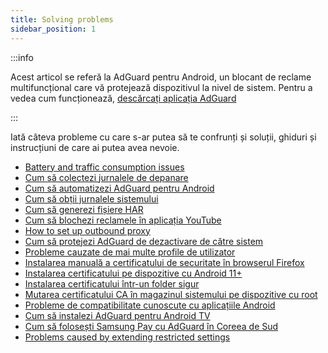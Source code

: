 ```yaml
---
title: Solving problems
sidebar_position: 1
---
```


:::info

Acest articol se referă la AdGuard pentru Android, un blocant de reclame multifuncțional care vă protejează dispozitivul la nivel de sistem. Pentru a vedea cum funcționează, [descărcați aplicația AdGuard](https://agrd.io/download-kb-adblock)

:::

Iată câteva probleme cu care s-ar putea să te confrunți și soluții, ghiduri și instrucțiuni de care ai putea avea nevoie.

- [Battery and traffic consumption issues](/adguard-for-android/solving-problems/battery.md)
- [Cum să colectezi jurnalele de depanare](/adguard-for-android/solving-problems/log.md)
- [Cum să automatizezi AdGuard pentru Android](/adguard-for-android/solving-problems/tasker.md)
- [Cum să obții jurnalele sistemului](/adguard-for-android/solving-problems/logcat.md)
- [Cum să generezi fișiere HAR](/adguard-for-android/solving-problems/har.md)
- [Cum să blochezi reclamele în aplicația YouTube](adguard-for-android/solving-problems/youtube-ads.md)
- [How to set up outbound proxy](/adguard-for-android/solving-problems/outbound-proxy.md)
- [Cum să protejezi AdGuard de dezactivare de către sistem](/adguard-for-android/solving-problems/background-work.md)
- [Probleme cauzate de mai multe profile de utilizator](/adguard-for-android/solving-problems/multiple-user-profiles.md)
- [Instalarea manuală a certificatului de securitate în browserul Firefox](/adguard-for-android/solving-problems/firefox-certificates.md)
- [Instalarea certificatului pe dispozitive cu Android 11+](/adguard-for-android/solving-problems/manual-certificate.md)
- [Instalarea certificatului într-un folder sigur](/adguard-for-android/solving-problems/secure-folder.md)
- [Mutarea certificatului CA în magazinul sistemului pe dispozitive cu root](/adguard-for-android/solving-problems/https-certificate-for-rooted.md)
- [Probleme de compatibilitate cunoscute cu aplicațiile Android](/adguard-for-android/solving-problems/compatibility-issues.md)
- [Cum să instalezi AdGuard pentru Android TV](/adguard-for-android/solving-problems/adguard-for-android-tv.md)
- [Cum să folosești Samsung Pay cu AdGuard în Coreea de Sud](/adguard-for-android/solving-problems/samsungpay-with-adguard-in-south-korea.md)
- [Problems caused by extending restricted settings](/adguard-for-android/solving-problems/extending-restricted-settings.md)

